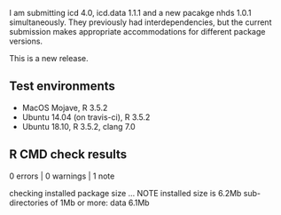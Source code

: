 I am submitting icd 4.0, icd.data 1.1.1 and a new pacakge nhds 1.0.1 simultaneously. They previously had interdependencies, but the current submission makes appropriate accommodations for different package versions.

This is a new release.

## Test environments
* MacOS Mojave, R 3.5.2
* Ubuntu 14.04 (on travis-ci), R 3.5.2
* Ubuntu 18.10, R 3.5.2, clang 7.0

## R CMD check results

0 errors | 0 warnings | 1 note

checking installed package size ... NOTE
    installed size is  6.2Mb
    sub-directories of 1Mb or more:
      data   6.1Mb
